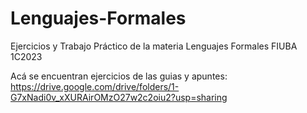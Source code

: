 # Lenguajes-Formales
Ejercicios y Trabajo Práctico de la materia Lenguajes Formales FIUBA 1C2023

Acá se encuentran ejercicios de las guias y apuntes: https://drive.google.com/drive/folders/1-G7xNadi0v_xXURAirOMzO27w2c2oiu2?usp=sharing
